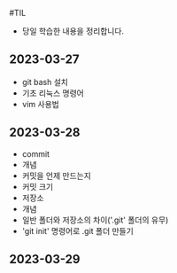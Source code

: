 #TIL

- 당일 학습한 내용을 정리합니다.

## 2023-03-27

- git bash 설치
- 기초 리눅스 명령어
- vim 사용법

## 2023-03-28

- commit
- 개념
- 커밋을 언제 만드는지
- 커밋 크기
- 저장소
- 개념
- 일반 폴더와 저장소의 차이('.git' 폴더의 유무)
- 'git init' 명령어로 .git 폴더 만들기

## 2023-03-29
